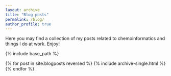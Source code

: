 ```yaml
---
layout: archive
title: "Blog posts"
permalink: /blog/
author_profile: true
---
```


Here you may find a collection of my posts related to chemoinformatics and things I do at work. Enjoy!

{% include base_path %}

{% for post in site.blogposts reversed %}
  {% include archive-single.html %}
{% endfor %}